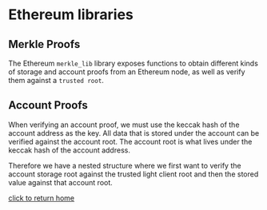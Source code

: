 # Ethereum libraries

## Merkle Proofs
The Ethereum `merkle_lib` library exposes functions to obtain different kinds of storage and account proofs from an Ethereum node, as well as verify them against a `trusted root`.

## Account Proofs
When verifying an account proof, we must use the keccak hash of the account address as the key.
All data that is stored under the account can be verified against the account root.
The account root is what lives under the keccak hash of the account address.

Therefore we have a nested structure where we first want to verify the account storage root against the trusted
light client root and then the stored value against that account root.

[click to return home](../../README.md)